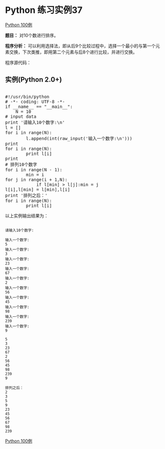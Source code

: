Python 练习实例37
=============

 [Python 100例](python-100-examples.md)


 **题目：** 对10个数进行排序。

 **程序分析：** 可以利用选择法，即从后9个比较过程中，选择一个最小的与第一个元素交换，下次类推，即用第二个元素与后8个进行比较，并进行交换。

 程序源代码：

  实例(Python 2.0+)
---------------

 <pre>

#!/usr/bin/python
# -*- coding: UTF-8 -*-
if __name__ == "__main__":
    N = 10
# input data
print '请输入10个数字:\n'
l = []
for i in range(N):
        l.append(int(raw_input('输入一个数字:\n')))
print
for i in range(N):
        print l[i]
print
# 排列10个数字
for i in range(N - 1):
        min = i
for j in range(i + 1,N):
            if l[min] > l[j]:min = j
l[i],l[min] = l[min],l[i]
print '排列之后：'
for i in range(N):
        print l[i]
</pre>

  以上实例输出结果为：


```

请输入10个数字:

输入一个数字:
5
输入一个数字:
3
输入一个数字:
23
输入一个数字:
67
输入一个数字:
2
输入一个数字:
56
输入一个数字:
45
输入一个数字:
98
输入一个数字:
239
输入一个数字:
9

5
3
23
67
2
56
45
98
239
9

排列之后：
2
3
5
9
23
45
56
67
98
239

```

[Python 100例](python-100-examples.md)

